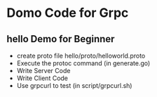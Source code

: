 # Domo Code for Grpc

## hello Demo for Beginner

- create proto file hello/proto/helloworld.proto
- Execute the protoc command (in generate.go)
- Write Server Code 
- Write Client Code
- Use grpcurl to test (in script/grpcurl.sh)


